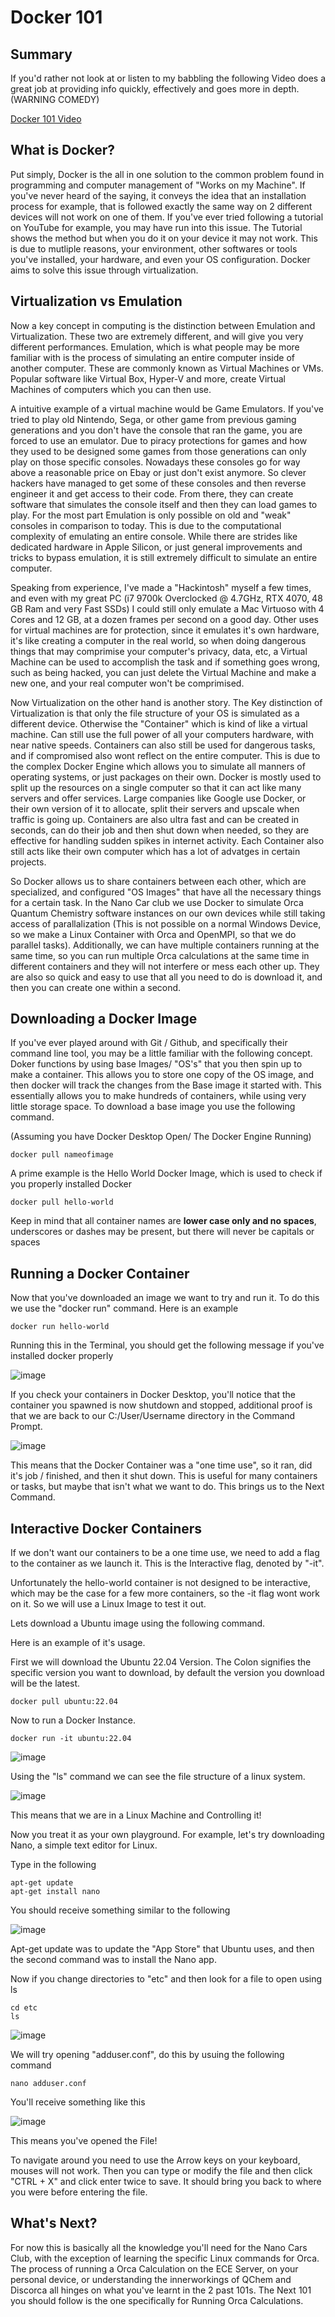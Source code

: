 # Docker 101


## Summary
If you'd rather not look at or listen to my babbling the following Video does a great job at providing info quickly, effectively and goes more in depth. (WARNING COMEDY)

[Docker 101 Video](https://www.youtube.com/watch?v=rIrNIzy6U_g)


## What is Docker?

Put simply, Docker is the all in one solution to the common problem found in programming and computer management of "Works on my Machine". If you've never heard of the saying, it conveys the idea that an installation process for example, that is followed exactly the same way on 2 different devices will not work on one of them. If you've ever tried following a tutorial on YouTube for example, you may have run into this issue. The Tutorial shows the method but when you do it on your device it may not work. This is due to mutliple reasons, your environment, other softwares or tools you've installed, your hardware, and even your OS configuration. Docker aims to solve this issue through virtualization.


## Virtualization vs Emulation

Now a key concept in computing is the distinction between Emulation and Virtualization. These two are extremely different, and will give you very different performances. Emulation, which is what people may be more familiar with is the process of simulating an entire computer inside of another computer. These are commonly known as Virtual Machines or VMs. Popular software like Virtual Box, Hyper-V and more, create Virtual Machines of computers which you can then use. 

A intuitive example of a virtual machine would be Game Emulators. If you've tried to play old Nintendo, Sega, or other game from previous gaming generations and you don't have the console that ran the game, you are forced to use an emulator. Due to piracy protections for games and how they used to be designed some games from those generations can only play on those specific consoles. Nowadays these consoles go for way above a reasonable price on Ebay or just don't exist anymore. So clever hackers have managed to get some of these consoles and then reverse engineer it and get access to their code. From there, they can create software that simulates the console itself and then they can load games to play. For the most part Emulation is only possible on old and "weak" consoles in comparison to today. This is due to the computational complexity of emulating an entire console. While there are strides like dedicated hardware in Apple Silicon, or just general improvements and tricks to bypass emulation, it is still extremely difficult to simulate an entire computer. 

Speaking from experience, I've made a "Hackintosh" myself a few times, and even with my great PC (i7 9700k Overclocked @ 4.7GHz, RTX 4070, 48 GB Ram and very Fast SSDs) I could still only emulate a Mac Virtuoso with 4 Cores and 12 GB, at a dozen frames per second on a good day. Other uses for virtual machines are for protection, since it emulates it's own hardware, it's like creating a computer in the real world, so when doing dangerous things that may comprimise your computer's privacy, data, etc, a Virtual Machine can be used to accomplish the task and if something goes wrong, such as being hacked, you can just delete the Virtual Machine and make a new one, and your real computer won't be comprimised.

Now Virtualization on the other hand is another story. The Key distinction of Virtualization is that only the file structure of your OS is simulated as a different device. Otherwise the "Container" which is kind of like a virtual machine. Can still use the full power of all your computers hardware, with near native speeds. Containers can also still be used for dangerous tasks, and if compromised also wont reflect on the entire computer. This is due to the complex Docker Engine which allows you to simulate all manners of operating systems, or just packages on their own. Docker is mostly used to split up the resources on a single computer so that it can act like many servers and offer services. Large companies like Google use Docker, or their own version of it to allocate, split their servers and upscale when traffic is going up. Containers are also ultra fast and can be created in seconds, can do their job and then shut down when needed, so they are effective for handling sudden spikes in internet activity. Each Container also still acts like their own computer which has a lot of advatges in certain projects.

So Docker allows us to share containers between each other, which are specialized, and configured "OS Images" that have all the necessary things for a certain task. In the Nano Car club we use Docker to simulate Orca Quantum Chemistry software instances on our own devices while still taking access of parallalization (This is not possible on a normal Windows Device, so we make a Linux Container with Orca and OpenMPI, so that we do parallel tasks). Additionally, we can have multiple containers running at the same time, so you can run multiple Orca calculations at the same time in different containers and they will not interfere or mess each other up. They are also so quick and easy to use that all you need to do is download it, and then you can create one within a second. 


## Downloading a Docker Image

If you've ever played around with Git / Github, and specifically their command line tool, you may be a little familiar with the following concept. Doker functions by using base Images/ "OS's" that you then spin up to make a container. This allows you to store one copy of the OS image, and then docker will track the changes from the Base image it started with. This essentially allows you to make hundreds of containers, while using very little storage space. To download a base image you use the following command.

(Assuming you have Docker Desktop Open/ The Docker Engine Running)
```
docker pull nameofimage
```

A prime example is the Hello World Docker Image, which is used to check if you properly installed Docker

```
docker pull hello-world
```

Keep in mind that all container names are **lower case only and no spaces**, underscores or dashes may be present, but there will never be capitals or spaces

## Running a Docker Container

Now that you've downloaded an image we want to try and run it. To do this we use the "docker run" command. Here is an example

```
docker run hello-world
```

Running this in the Terminal, you should get the following message if you've installed docker properly

![image](https://github.com/UWFormulaN/Compteam-101/assets/93613553/13725a0d-ebde-48fd-b79e-6658795ec537)

If you check your containers in Docker Desktop, you'll notice that the container you spawned is now shutdown and stopped, additional proof is that we are back to our C:/User/Username directory in the Command Prompt.

![image](https://github.com/UWFormulaN/Compteam-101/assets/93613553/e502bf7c-a2d4-4ea1-ac00-20b87227bb9b)

This means that the Docker Container was a "one time use", so it ran, did it's job / finished, and then it shut down. This is useful for many containers or tasks, but maybe that isn't what we want to do. This brings us to the Next Command.

## Interactive Docker Containers

If we don't want our containers to be a one time use, we need to add a flag to the container as we launch it. This is the Interactive flag, denoted by "-it". 

Unfortunately the hello-world container is not designed to be interactive, which may be the case for a few more containers, so the -it flag wont work on it. So we will use a Linux Image to test it out.

Lets download a Ubuntu image using the following command.

Here is an example of it's usage.

First we will download the Ubuntu 22.04 Version. The Colon signifies the specific version you want to download, by default the version you download will be the latest. 

```
docker pull ubuntu:22.04
```

Now to run a Docker Instance.

```
docker run -it ubuntu:22.04
```

![image](https://github.com/UWFormulaN/Compteam-101/assets/93613553/a4bef7e1-6214-4998-841f-1f2ca05f0187)

Using the "ls" command we can see the file structure of a linux system.

![image](https://github.com/user-attachments/assets/c1ea780f-0d82-475d-ab40-46dfe459819c)

This means that we are in a Linux Machine and Controlling it!

Now you treat it as your own playground. For example, let's try downloading Nano, a simple text editor for Linux.

Type in the following

```
apt-get update
apt-get install nano
```

You should receive something similar to the following

![image](https://github.com/user-attachments/assets/8fd82497-e6e4-4121-8f1b-f9de9bdc42c2)

Apt-get update was to update the "App Store" that Ubuntu uses, and then the second command was to install the Nano app.

Now if you change directories to "etc" and then look for a file to open using ls

```
cd etc
ls
```

![image](https://github.com/user-attachments/assets/ac3b0468-6b05-4427-bc5b-fc714f1abed0)

We will try opening "adduser.conf", do this by usuing the following command

```
nano adduser.conf
```

You'll receive something like this

![image](https://github.com/user-attachments/assets/a47a5049-0797-4dc0-bd0c-f2675a3b9494)

This means you've opened the File!

To navigate around you need to use the Arrow keys on your keyboard, mouses will not work. Then you can type or modify the file and then click "CTRL + X" and click enter twice to save. It should bring you back to where you were before entering the file.


## What's Next?

For now this is basically all the knowledge you'll need for the Nano Cars Club, with the exception of learning the specific Linux commands for Orca. The process of running a Orca Calculation on the ECE Server, on your personal device, or understanding the innerworkings of QChem and Discorca all hinges on what you've learnt in the 2 past 101s. The Next 101 you should follow is the one specifically for Running Orca Calculations. 




